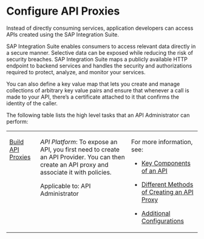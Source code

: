 <!-- loio0bb111ef7f0c4c3a9158778342acfd98 -->

# Configure API Proxies

Instead of directly consuming services, application developers can access APIs created using the SAP Integration Suite.

SAP Integration Suite enables consumers to access relevant data directly in a secure manner. Selective data can be exposed while reducing the risk of security breaches. SAP Integration Suite maps a publicly available HTTP endpoint to backend services and handles the security and authorizations required to protect, analyze, and monitor your services.

You can also define a key value map that lets you create and manage collections of arbitrary key value pairs and ensure that whenever a call is made to your API, there’s a certificate attached to it that confirms the identity of the caller.

The following table lists the high level tasks that an API Administrator can perform:


<table>
<tr>
<td valign="top">

[Build API Proxies](build-api-proxies-74c042b.md) 

</td>
<td valign="top">

*API Platform*: To expose an API, you first need to create an API Provider. You can then create an API proxy and associate it with policies.

Applicable to: API Administrator

</td>
<td valign="top">

For more information, see:

-   [Key Components of an API](key-components-of-an-api-19c0654.md)

-   [Different Methods of Creating an API Proxy](different-methods-of-creating-an-api-proxy-4ac0431.md)

-   [Additional Configurations](additional-configurations-de7285c.md)




</td>
</tr>
</table>

